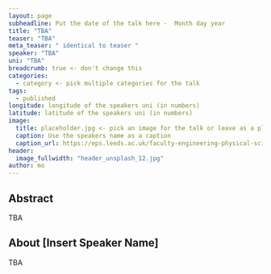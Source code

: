 ```yaml
---
layout: page
subheadline: Put the date of the talk here -  Month day year
title: "TBA"
teaser: "TBA"
meta_teaser: " identical to teaser "
speaker: "TBA"
uni: "TBA"
breadcrumb: true <- don't change this
categories:
  - category <- pick multiple categories for the talk
tags:
  - published
longitude: longitude of the speakers uni (in numbers)
latitude: latitude of the speakers uni (in numbers)
image:
  title: placeholder.jpg <- pick an image for the talk or leave as a placeholder until you have one. This image needs to be saved in the images folder
  caption: Use the speakers name as a caption
  caption_url: https://eps.leeds.ac.uk/faculty-engineering-physical-sciences/pgr/8775/luis-mario-chaparro-jaquez
header:
  image_fullwidth: "header_unsplash_12.jpg"
author: mo
---
```


## Abstract

TBA

## About [Insert Speaker Name]

TBA
